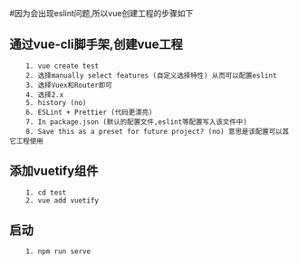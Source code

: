 #因为会出现eslint问题,所以vue创建工程的步骤如下

## 通过vue-cli脚手架,创建vue工程
```
	1. vue create test
	2. 选择manually select features (自定义选择特性) 从而可以配置eslint
	3. 选择Vuex和Router即可
	4. 选择2.x
	5. history (no)
	6. ESLint + Prettier (代码更漂亮)
	7. In package.json (默认的配置文件,eslint等配置写入该文件中)
	8. Save this as a preset for future project? (no) 意思是该配置可以其它工程使用
```
## 添加vuetify组件
```
	1. cd test
	2. vue add vuetify
```
## 启动
```
	1. npm run serve
```